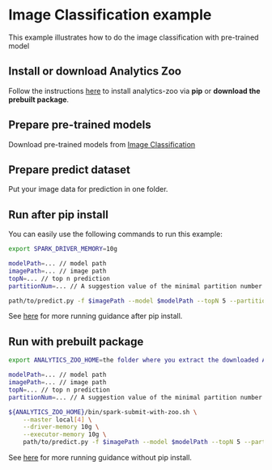 # Image Classification example
This example illustrates how to do the image classification with pre-trained model

## Install or download Analytics Zoo
Follow the instructions [here](https://analytics-zoo.github.io/master/#PythonUserGuide/install/) to install analytics-zoo via __pip__ or __download the prebuilt package__.

## Prepare pre-trained models
Download pre-trained models from [Image Classification](https://github.com/intel-analytics/analytics-zoo/blob/master/docs/docs/ProgrammingGuide/image-classification.md)

## Prepare predict dataset
Put your image data for prediction in one folder.

## Run after pip install
You can easily use the following commands to run this example:
```bash
export SPARK_DRIVER_MEMORY=10g

modelPath=... // model path
imagePath=... // image path
topN=... // top n prediction
partitionNum=... // A suggestion value of the minimal partition number

path/to/predict.py -f $imagePath --model $modelPath --topN 5 --partition_num ${partitionNum}
```
See [here](https://analytics-zoo.github.io/master/#PythonUserGuide/run/#run-after-pip-install) for more running guidance after pip install.


## Run with prebuilt package
```bash
export ANALYTICS_ZOO_HOME=the folder where you extract the downloaded Analytics Zoo zip package

modelPath=... // model path
imagePath=... // image path
topN=... // top n prediction
partitionNum=... // A suggestion value of the minimal partition number

${ANALYTICS_ZOO_HOME}/bin/spark-submit-with-zoo.sh \
    --master local[4] \
    --driver-memory 10g \
    --executor-memory 10g \
    path/to/predict.py -f $imagePath --model $modelPath --topN 5 --partition_num ${partitionNum}
```
See [here](https://analytics-zoo.github.io/master/#PythonUserGuide/run/#run-without-pip-install) for more running guidance without pip install.
